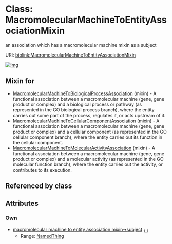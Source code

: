 
# Class: MacromolecularMachineToEntityAssociationMixin


an association which has a macromolecular machine mixin as a subject

URI: [biolink:MacromolecularMachineToEntityAssociationMixin](https://w3id.org/biolink/vocab/MacromolecularMachineToEntityAssociationMixin)


[![img](https://yuml.me/diagram/nofunky;dir:TB/class/[NamedThing],[NamedThing]<subject%201..1-%20[MacromolecularMachineToEntityAssociationMixin],[MacromolecularMachineToMolecularActivityAssociation]uses%20-.->[MacromolecularMachineToEntityAssociationMixin],[MacromolecularMachineToCellularComponentAssociation]uses%20-.->[MacromolecularMachineToEntityAssociationMixin],[MacromolecularMachineToBiologicalProcessAssociation]uses%20-.->[MacromolecularMachineToEntityAssociationMixin],[MacromolecularMachineToMolecularActivityAssociation],[MacromolecularMachineToCellularComponentAssociation],[MacromolecularMachineToBiologicalProcessAssociation])](https://yuml.me/diagram/nofunky;dir:TB/class/[NamedThing],[NamedThing]<subject%201..1-%20[MacromolecularMachineToEntityAssociationMixin],[MacromolecularMachineToMolecularActivityAssociation]uses%20-.->[MacromolecularMachineToEntityAssociationMixin],[MacromolecularMachineToCellularComponentAssociation]uses%20-.->[MacromolecularMachineToEntityAssociationMixin],[MacromolecularMachineToBiologicalProcessAssociation]uses%20-.->[MacromolecularMachineToEntityAssociationMixin],[MacromolecularMachineToMolecularActivityAssociation],[MacromolecularMachineToCellularComponentAssociation],[MacromolecularMachineToBiologicalProcessAssociation])

## Mixin for

 * [MacromolecularMachineToBiologicalProcessAssociation](MacromolecularMachineToBiologicalProcessAssociation.md) (mixin)  - A functional association between a macromolecular machine (gene, gene product or complex) and a biological process or pathway (as represented in the GO biological process branch), where the entity carries out some part of the process, regulates it, or acts upstream of it.
 * [MacromolecularMachineToCellularComponentAssociation](MacromolecularMachineToCellularComponentAssociation.md) (mixin)  - A functional association between a macromolecular machine (gene, gene product or complex) and a cellular component (as represented in the GO cellular component branch), where the entity carries out its function in the cellular component.
 * [MacromolecularMachineToMolecularActivityAssociation](MacromolecularMachineToMolecularActivityAssociation.md) (mixin)  - A functional association between a macromolecular machine (gene, gene product or complex) and a molecular activity (as represented in the GO molecular function branch), where the entity carries out the activity, or contributes to its execution.

## Referenced by class


## Attributes


### Own

 * [macromolecular machine to entity association mixin➞subject](macromolecular_machine_to_entity_association_mixin_subject.md)  <sub>1..1</sub>
     * Range: [NamedThing](NamedThing.md)
